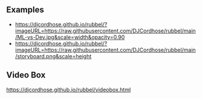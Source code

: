 ## Examples
* https://djcordhose.github.io/rubbel/?imageURL=https://raw.githubusercontent.com/DJCordhose/rubbel/main/ML-vs-Dev.jpg&scale=width&opacity=0.90
* https://djcordhose.github.io/rubbel/?imageURL=https://raw.githubusercontent.com/DJCordhose/rubbel/main/storyboard.png&scale=height

## Video Box

https://djcordhose.github.io/rubbel/videobox.html